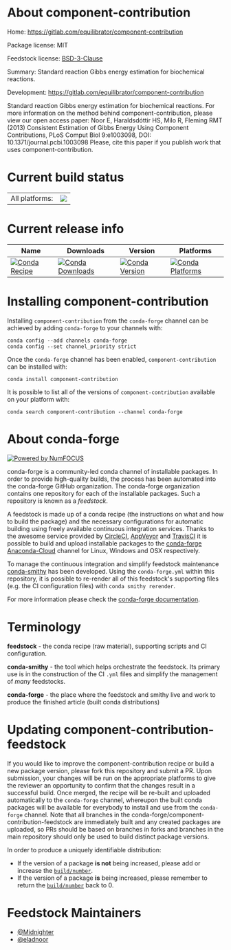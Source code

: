About component-contribution
============================

Home: https://gitlab.com/equilibrator/component-contribution

Package license: MIT

Feedstock license: [BSD-3-Clause](https://github.com/conda-forge/component-contribution-feedstock/blob/master/LICENSE.txt)

Summary: Standard reaction Gibbs energy estimation for biochemical reactions.

Development: https://gitlab.com/equilibrator/component-contribution

Standard reaction Gibbs energy estimation for biochemical reactions.  For more information on the method behind component-contribution, please view our open access paper:
Noor E, Haraldsdóttir HS, Milo R, Fleming RMT (2013) Consistent Estimation of Gibbs Energy Using Component Contributions, PLoS Comput Biol 9:e1003098, DOI: 10.1371/journal.pcbi.1003098
Please, cite this paper if you publish work that uses component-contribution.


Current build status
====================


<table><tr><td>All platforms:</td>
    <td>
      <a href="https://dev.azure.com/conda-forge/feedstock-builds/_build/latest?definitionId=11164&branchName=master">
        <img src="https://dev.azure.com/conda-forge/feedstock-builds/_apis/build/status/component-contribution-feedstock?branchName=master">
      </a>
    </td>
  </tr>
</table>

Current release info
====================

| Name | Downloads | Version | Platforms |
| --- | --- | --- | --- |
| [![Conda Recipe](https://img.shields.io/badge/recipe-component--contribution-green.svg)](https://anaconda.org/conda-forge/component-contribution) | [![Conda Downloads](https://img.shields.io/conda/dn/conda-forge/component-contribution.svg)](https://anaconda.org/conda-forge/component-contribution) | [![Conda Version](https://img.shields.io/conda/vn/conda-forge/component-contribution.svg)](https://anaconda.org/conda-forge/component-contribution) | [![Conda Platforms](https://img.shields.io/conda/pn/conda-forge/component-contribution.svg)](https://anaconda.org/conda-forge/component-contribution) |

Installing component-contribution
=================================

Installing `component-contribution` from the `conda-forge` channel can be achieved by adding `conda-forge` to your channels with:

```
conda config --add channels conda-forge
conda config --set channel_priority strict
```

Once the `conda-forge` channel has been enabled, `component-contribution` can be installed with:

```
conda install component-contribution
```

It is possible to list all of the versions of `component-contribution` available on your platform with:

```
conda search component-contribution --channel conda-forge
```


About conda-forge
=================

[![Powered by NumFOCUS](https://img.shields.io/badge/powered%20by-NumFOCUS-orange.svg?style=flat&colorA=E1523D&colorB=007D8A)](http://numfocus.org)

conda-forge is a community-led conda channel of installable packages.
In order to provide high-quality builds, the process has been automated into the
conda-forge GitHub organization. The conda-forge organization contains one repository
for each of the installable packages. Such a repository is known as a *feedstock*.

A feedstock is made up of a conda recipe (the instructions on what and how to build
the package) and the necessary configurations for automatic building using freely
available continuous integration services. Thanks to the awesome service provided by
[CircleCI](https://circleci.com/), [AppVeyor](https://www.appveyor.com/)
and [TravisCI](https://travis-ci.com/) it is possible to build and upload installable
packages to the [conda-forge](https://anaconda.org/conda-forge)
[Anaconda-Cloud](https://anaconda.org/) channel for Linux, Windows and OSX respectively.

To manage the continuous integration and simplify feedstock maintenance
[conda-smithy](https://github.com/conda-forge/conda-smithy) has been developed.
Using the ``conda-forge.yml`` within this repository, it is possible to re-render all of
this feedstock's supporting files (e.g. the CI configuration files) with ``conda smithy rerender``.

For more information please check the [conda-forge documentation](https://conda-forge.org/docs/).

Terminology
===========

**feedstock** - the conda recipe (raw material), supporting scripts and CI configuration.

**conda-smithy** - the tool which helps orchestrate the feedstock.
                   Its primary use is in the construction of the CI ``.yml`` files
                   and simplify the management of *many* feedstocks.

**conda-forge** - the place where the feedstock and smithy live and work to
                  produce the finished article (built conda distributions)


Updating component-contribution-feedstock
=========================================

If you would like to improve the component-contribution recipe or build a new
package version, please fork this repository and submit a PR. Upon submission,
your changes will be run on the appropriate platforms to give the reviewer an
opportunity to confirm that the changes result in a successful build. Once
merged, the recipe will be re-built and uploaded automatically to the
`conda-forge` channel, whereupon the built conda packages will be available for
everybody to install and use from the `conda-forge` channel.
Note that all branches in the conda-forge/component-contribution-feedstock are
immediately built and any created packages are uploaded, so PRs should be based
on branches in forks and branches in the main repository should only be used to
build distinct package versions.

In order to produce a uniquely identifiable distribution:
 * If the version of a package **is not** being increased, please add or increase
   the [``build/number``](https://docs.conda.io/projects/conda-build/en/latest/resources/define-metadata.html#build-number-and-string).
 * If the version of a package **is** being increased, please remember to return
   the [``build/number``](https://docs.conda.io/projects/conda-build/en/latest/resources/define-metadata.html#build-number-and-string)
   back to 0.

Feedstock Maintainers
=====================

* [@Midnighter](https://github.com/Midnighter/)
* [@eladnoor](https://github.com/eladnoor/)

